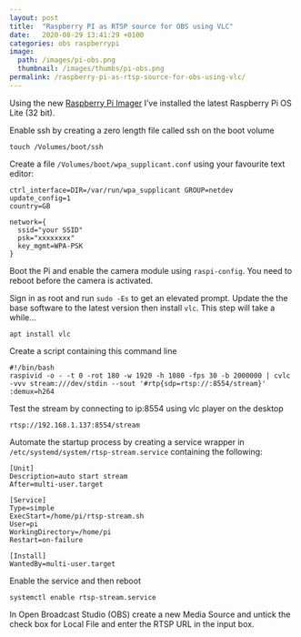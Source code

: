 ```yaml
---
layout: post
title:  "Raspberry PI as RTSP source for OBS using VLC"
date:   2020-08-29 13:41:29 +0100
categories: obs raspberrypi
image:
  path: /images/pi-obs.png
  thumbnail: /images/thumbs/pi-obs.png
permalink: /raspberry-pi-as-rtsp-source-for-obs-using-vlc/
---
```

Using the new [Raspberry Pi Imager](https://www.raspberrypi.org/downloads/) I’ve installed the latest Raspberry Pi OS Lite (32 bit).

Enable ssh by creating a zero length file called ssh on the boot volume

    touch /Volumes/boot/ssh

Create a file `/Volumes/boot/wpa_supplicant.conf` using your favourite text editor:

    ctrl_interface=DIR=/var/run/wpa_supplicant GROUP=netdev
    update_config=1
    country=GB

    network={
      ssid="your SSID"
      psk="xxxxxxxx"
      key_mgmt=WPA-PSK
    }

Boot the Pi and enable the camera module using `raspi-config`. You need to reboot before the camera is activated.

Sign in as root and run `sudo -Es` to get an elevated prompt. Update the the base software to the latest version then install `vlc`. This step will take a while…

    apt install vlc

Create a script containing this command line

    #!/bin/bash
    raspivid -o - -t 0 -rot 180 -w 1920 -h 1080 -fps 30 -b 2000000 | cvlc -vvv stream:///dev/stdin --sout '#rtp{sdp=rtsp://:8554/stream}' :demux=h264

Test the stream by connecting to ip:8554 using vlc player on the desktop

    rtsp://192.168.1.137:8554/stream

Automate the startup process by creating a service wrapper in `/etc/systemd/system/rtsp-stream.service` containing the following:

    [Unit]
    Description=auto start stream
    After=multi-user.target

    [Service]
    Type=simple
    ExecStart=/home/pi/rtsp-stream.sh
    User=pi
    WorkingDirectory=/home/pi
    Restart=on-failure

    [Install]
    WantedBy=multi-user.target

Enable the service and then reboot

    systemctl enable rtsp-stream.service

In Open Broadcast Studio (OBS) create a new Media Source and untick the check box for Local File and enter the RTSP URL in the input box.
